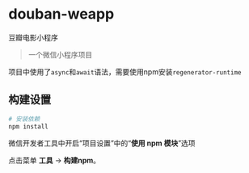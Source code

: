 # douban-weapp
豆瓣电影小程序

> 一个微信小程序项目

项目中使用了`async`和`await`语法，需要使用npm安装`regenerator-runtime`

## 构建设置

``` bash
# 安装依赖
npm install
```

微信开发者工具中开启“项目设置”中的“**使用 npm 模块**”选项

点击菜单 **工具** -> **构建npm**。
